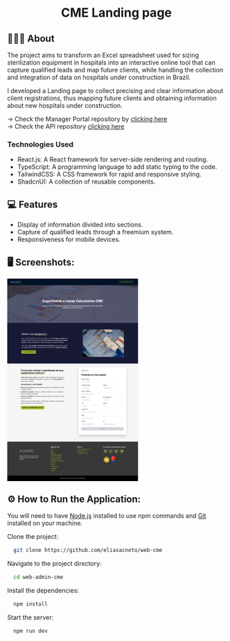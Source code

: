 <h1 align="center">
  CME Landing page
</h1>

## 👨🏻‍💻 About

The project aims to transform an Excel spreadsheet used for sizing sterilization equipment in hospitals into an interactive online tool that can capture qualified leads and map future clients, while handling the collection and integration of data on hospitals under construction in Brazil.

I developed a Landing page to collect precising and clear information about client registrations, thus mapping future clients and obtaining information about new hospitals under construction.

→ Check the Manager Portal repository by [clicking here](https://github.com/eliasacneto/web-admin-cme) <br/>
→ Check the API repository [clicking here](https://github.com/eliasacneto/api-cme)<br/>

### Technologies Used

- React.js: A React framework for server-side rendering and routing.
- TypeScript: A programming language to add static typing to the code.
- TailwindCSS: A CSS framework for rapid and responsive styling.
- ShadcnUI: A collection of reusable components.

## 💻 Features

- Display of information divided into sections.
- Capture of qualified leads through a freemium system.
- Responsiveness for mobile devices.

## 🖥️ Screenshots:

<div align="center" style="display: flex; gap:1px">
  <img alt="" src="././public/screenshot.png" width="60%">
</div>

## ⚙️ How to Run the Application:

You will need to have [Node.js](https://nodejs.org/en) installed to use npm commands and [Git](https://git-scm.com/) installed on your machine.

Clone the project:

```bash
  git clone https://github.com/eliasacneto/web-cme
```

Navigate to the project directory:

```bash
  cd web-admin-cme
```

Install the dependencies:

```bash
  npm install
```

Start the server:

```bash
  npm run dev
```

